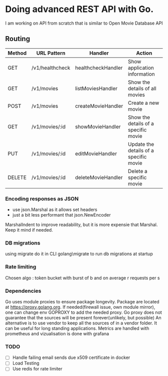 # Doing advanced REST API with Go.

I am working on API from scratch that is similar to Open Movie Database API

## Routing
| Method | URL Pattern      | Handler              | Action                              |
|--------|------------------|----------------------|-------------------------------------|
| GET    | /v1/healthcheck  | healthcheckHandler   | Show application information        |
| GET    | /v1/movies       | listMoviesHandler    | Show the details of all movies      |
| POST   | /v1/movies       | createMovieHandler   | Create a new movie                  |
| GET    | /v1/movies/:id   | showMovieHandler     | Show the details of a specific movie|
| PUT    | /v1/movies/:id   | editMovieHandler     | Update the details of a specific movie |
| DELETE | /v1/movies/:id   | deleteMovieHandler   | Delete a specific movie             |


### Encoding responses as JSON
- use json.Marshal as it allows set headers
- just a bit less performant that json.NewEncoder

MarshalIndent to improve readability, but it is more expensie that Marshal.
Keep it mind if needed.

### DB migrations
using migrate do it in CLI
golang\migrate to run db migrations at startup

### Rate limiting
Chosen algo : token bucket
with burst of b and on average r requests per s

### Dependencies
Go uses module proxies to ensure package longevity.
Package are located at  https://proxy.golang.org.
If needed(firewall issue, own module mirror), one can change env GOPROXY to add the needed proxy.
Go proxy does not guarantee that the sources will be present forever(unlikely, but possible)
An alternative is to use vendor to keep all the sources of in a vendor folder.
It can be useful for long standing applications.
Metrics are handled with prometheus and vizualisation is done with grafana

### TODO
- [ ] Handle failing email sends due x509 certificate in docker
- [ ] Load Testing
- [ ] Use redis for rate limiter